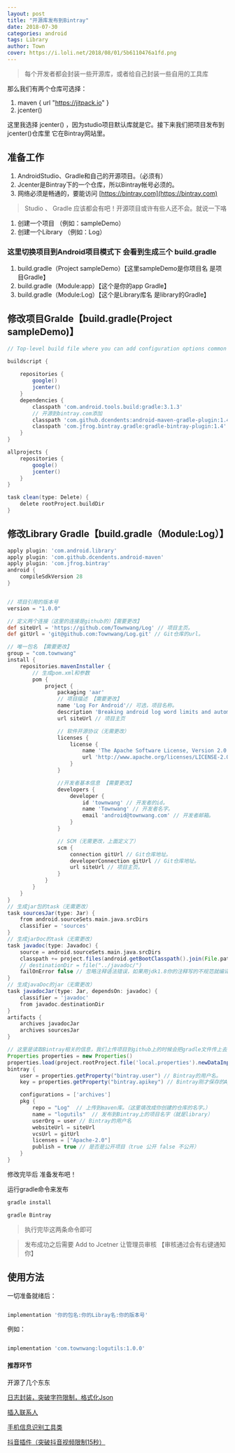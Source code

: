 ```yaml
---
layout: post
title: "开源库发布到Bintray"
date: 2018-07-30
categories: android
tags: Library
author: Town
cover: https://i.loli.net/2018/08/01/5b6110476a1fd.png
---
```


> 每个开发者都会封装一些开源库，或者给自己封装一些自用的工具库

那么我们有两个仓库可选择：

1.   maven { url "https://jitpack.io" }
2.   jcenter()

这里我选择  jcenter() ，因为studio项目默认库就是它。接下来我们把项目发布到  jcenter()仓库里  它在Bintray网站里。

## 准备工作

1. AndroidStudio、Gradle和自己的开源项目。（必须有）
2. Jcenter是Bintray下的一个仓库，所以Bintray帐号必须的。
3. 网络必须是畅通的，要能访问 [https://bintray.com](https://bintray.com)

> Studio 、 Gradle 应该都会有吧！开源项目或许有些人还不会。就说一下咯

1. 创建一个项目 （例如：sampleDemo）
2. 创建一个Library （例如：Log）

### 这里切换项目到Android项目模式下 会看到生成三个 build.gradle 

1. build.gradle（Project  sampleDemo）【这里sampleDemo是你项目名 是项目Gradle】
2. build.gradle（Module:app）【这个是你的app Gradle】
3. build.gradle（Module:Log）【这个是Library库名 是library的Gradle】

## 修改项目Gralde【build.gradle(Project  sampleDemo)】

```Groovy
// Top-level build file where you can add configuration options common to all sub-projects/modules.

buildscript {
    
    repositories {
        google()
        jcenter()
    }
    dependencies {
        classpath 'com.android.tools.build:gradle:3.1.3'
        // 开源到bintray.com添加
        classpath 'com.github.dcendents:android-maven-gradle-plugin:1.4.1'
        classpath 'com.jfrog.bintray.gradle:gradle-bintray-plugin:1.4'
    }
}

allprojects {
    repositories {
        google()
        jcenter()
    }
}

task clean(type: Delete) {
    delete rootProject.buildDir
}
```

## 修改Library Gradle【build.gradle（Module:Log）】

```Groovy
apply plugin: 'com.android.library'
apply plugin: 'com.github.dcendents.android-maven'
apply plugin: 'com.jfrog.bintray'
android {
    compileSdkVersion 28
}


// 项目引用的版本号
version = "1.0.0"

// 定义两个连接（这里的连接是github的）【需要更改】
def siteUrl = 'https://github.com/Townwang/Log' // 项目主页。
def gitUrl = 'git@github.com:Townwang/Log.git' // Git仓库的url。

// 唯一包名 【需要更改】
group = "com.townwang"
install {
    repositories.mavenInstaller {
        // 生成pom.xml和参数
        pom {
            project {
                packaging 'aar'
                // 项目描述 【需要更改】
                name 'Log For Android'// 可选，项目名称。
                description 'Breaking android log word limits and automatically formatting json.'// 可选，项目描述。
                url siteUrl // 项目主页

                // 软件开源协议（无需更改）
                licenses {
                    license {
                        name 'The Apache Software License, Version 2.0'
                        url 'http://www.apache.org/licenses/LICENSE-2.0.txt'
                    }
                }

                //开发者基本信息 【需要更改】
                developers {
                    developer {
                        id 'townwang' // 开发者的id。
                        name 'Townwang' // 开发者名字。
                        email 'android@townwang.com' // 开发者邮箱。
                    }
                }

                // SCM（无需更改，上面定义了）
                scm {
                    connection gitUrl // Git仓库地址。
                    developerConnection gitUrl // Git仓库地址。
                    url siteUrl // 项目主页。
                }
            }
        }
    }
}
// 生成jar包的task（无需更改）
task sourcesJar(type: Jar) {
    from android.sourceSets.main.java.srcDirs
    classifier = 'sources'
}
// 生成jarDoc的task（无需更改）
task javadoc(type: Javadoc) {
    source = android.sourceSets.main.java.srcDirs
    classpath += project.files(android.getBootClasspath().join(File.pathSeparator))
    // destinationDir = file("../javadoc/")
    failOnError false // 忽略注释语法错误，如果用jdk1.8你的注释写的不规范就编译不过。
}
// 生成javaDoc的jar（无需更改）
task javadocJar(type: Jar, dependsOn: javadoc) {
    classifier = 'javadoc'
    from javadoc.destinationDir
}
artifacts {
    archives javadocJar
    archives sourcesJar
}

// 这里是读取Bintray相关的信息，我们上传项目到github上的时候会把gradle文件传上去，所以不要把帐号密码的信息直接写在这里，写在local.properties中，这里动态读取。
Properties properties = new Properties()
properties.load(project.rootProject.file('local.properties').newDataInputStream())
bintray {
    user = properties.getProperty("bintray.user") // Bintray的用户名。
    key = properties.getProperty("bintray.apikey") // Bintray刚才保存的ApiKey。

    configurations = ['archives']
    pkg {
        repo = "Log"  // 上传到maven库。（这里填改成你创建的仓库的名字。）
        name = "logutils"  // 发布到Bintray上的项目名字（就是library）
        userOrg = user // Bintray的用户名
        websiteUrl = siteUrl
        vcsUrl = gitUrl
        licenses = ["Apache-2.0"]
        publish = true // 是否是公开项目（true 公开 false 不公开）
    }
}

```

修改完毕后 准备发布吧！

运行gradle命令来发布

```Groovy
gradle install   

```
```Groovy
gradle Bintray
```
> 执行完毕这两条命令即可

> 发布成功之后需要 Add to Jcetner 让管理员审核 【审核通过会有右键通知你】

## 使用方法

一切准备就绪后：

```Groovy

implementation '你的包名:你的Libray名:你的版本号'

```

例如：

```Groovy

implementation 'com.townwang:logutils:1.0.0'

```

#### 推荐环节

开源了几个东东


[日志封装，突破字符限制，格式化Json](https://github.com/Townwang/Log) 


[插入联系人](https://github.com/Townwang/ContactInsert) 

[手机信息识别工具类](https://github.com/Townwang/Phone)

[抖音插件（突破抖音视频限制15秒）](https://github.com/Townwang/AwemeTown)







